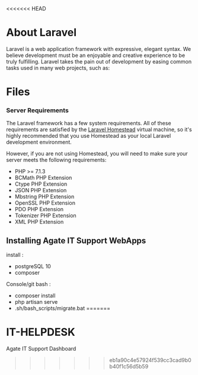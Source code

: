 <<<<<<< HEAD
# About Laravel

Laravel is a web application framework with expressive, elegant syntax. We believe development must be an enjoyable and creative experience to be truly fulfilling. Laravel takes the pain out of development by easing common tasks used in many web projects, such as:

# Files
### Server Requirements

The Laravel framework has a few system requirements. All of these requirements are satisfied by the  [Laravel Homestead](https://laravel.com/docs/5.8/homestead)  virtual machine, so it's highly recommended that you use Homestead as your local Laravel development environment.

However, if you are not using Homestead, you will need to make sure your server meets the following requirements:

-   PHP >= 7.1.3
-   BCMath PHP Extension
-   Ctype PHP Extension
-   JSON PHP Extension
-   Mbstring PHP Extension
-   OpenSSL PHP Extension
-   PDO PHP Extension
-   Tokenizer PHP Extension
-   XML PHP Extension



## Installing Agate IT Support WebApps 
 install : 
- postgreSQL 10
- composer

Console/git bash :
- composer install
- php artisan serve
- .sh/bash_scripts/migrate.bat
=======
# IT-HELPDESK

Agate IT Support Dashboard
>>>>>>> eb1a90c4e57924f539cc3cad9b0b40f1c56d5b59
